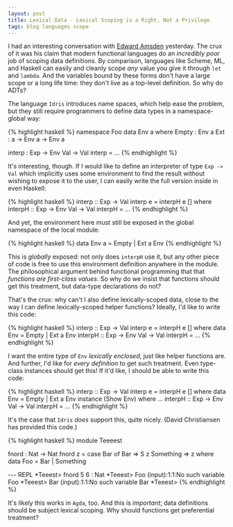 ```yaml
---
layout: post
title: Lexical Data - Lexical Scoping is a Right, Not a Privilege
tags: blog languages scope
---
```

I had an interesting conversation with 
[Edward Amsden](http://www.edwardamsden.com/) yesterday. 
The crux of it was his claim that modern functional languages do an
*incredibly poor* job of scoping data definitions. By comparison, languages
like Scheme, ML, and Haskell can easily and cleanly scope *any* value you
give it through `let` and `lambda`. And the variables bound by these forms
don't have a large scope or a long life time: they don't live as a top-level
definition. So why do ADTs?

The language `Idris` introduces name spaces, which help ease the problem,
but they still require programmers to define data types in a
namespace-global way:

{% highlight haskell %}
namespace Foo
  data Env a where
    Empty : Env a
    Ext : a -> Env a -> Env a
 
  interp : Exp -> Env Val -> Val
  interp = ...
{% endhighlight %}

It's interesting, though. If I would like to define an interpreter of type
`Exp -> Val` which implicitly uses some environment to find the result
without wishing to expose it to the user, I can easily write the full
version inside in even Haskell:  

{% highlight haskell %}
interp :: Exp -> Val
interp e = interpH e []
  where
    interpH :: Exp -> Env Val -> Val
    interpH = ...
{% endhighlight %}

And yet, the environment here must still be exposed in the global namespace
of the local module:

{% highlight haskell %}
    data Env a = Empty | Ext a Env
{% endhighlight %}

This is *globally* exposed: not only does `interpH` use it, but any other piece
of code is free to use this environment definition anywhere in the module.
The philosophical argument behind functional programming that that
*functions are first-class values*. So why do we insist that functions
should get this treatment, but data-type declarations do not? 

That's the crux: why can't I also define lexically-scoped data, close to the
way I can define lexically-scoped helper functions? Ideally, I'd like to
write this code:

{% highlight haskell %}
interp :: Exp -> Val
interp e = interpH e []
  where
    data Env = Empty | Ext a Env
    interpH :: Exp -> Env Val -> Val
    interpH = ...
{% endhighlight %}

I want the entire type of `Env` *lexically enclosed*, just like helper
functions are. And further, I'd like for *every definition* to get such
treatment. Even type-class instances should get this! If it'd like, I should
be able to write this code:

{% highlight haskell %}
interp :: Exp -> Val
interp e = interpH e []
  where
    data Env = Empty | Ext a Env
    instance (Show Env) where
      ...
    interpH :: Exp -> Env Val -> Val
    interpH = ...
{% endhighlight %}

It's the case that `Idris` *does* support this, quite nicely. (David
Christiansen has provided this code.)

{% highlight haskell %}
module Teeeest

fnord : Nat -> Nat
fnord z = case Bar of
            Bar => S z
            Something => z
  where data Foo = Bar | Something

--- REPL
*Teeest> fnord 5
6 : Nat
*Teeest> Foo
(input):1:1:No such variable Foo
*Teeest> Bar
(input):1:1:No such variable Bar
*Teeest> 
{% endhighlight %}

It's likely this works in `Agda`, too. And this is *important*; data
definitions should be subject lexical scoping. Why should functions get
preferential treatment?
